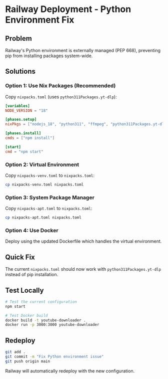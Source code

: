 # Railway Deployment - Python Environment Fix

## Problem
Railway's Python environment is externally managed (PEP 668), preventing pip from installing packages system-wide.

## Solutions

### Option 1: Use Nix Packages (Recommended)
Copy `nixpacks.toml` (uses `python311Packages.yt-dlp`):
```toml
[variables]
NODE_VERSION = "18"

[phases.setup]
nixPkgs = ["nodejs_18", "python311", "ffmpeg", "python311Packages.yt-dlp"]

[phases.install]
cmds = ["npm install"]

[start]
cmd = "npm start"
```

### Option 2: Virtual Environment
Copy `nixpacks-venv.toml` to `nixpacks.toml`:
```bash
cp nixpacks-venv.toml nixpacks.toml
```

### Option 3: System Package Manager
Copy `nixpacks-apt.toml` to `nixpacks.toml`:
```bash
cp nixpacks-apt.toml nixpacks.toml
```

### Option 4: Use Docker
Deploy using the updated Dockerfile which handles the virtual environment.

## Quick Fix
The current `nixpacks.toml` should now work with `python311Packages.yt-dlp` instead of pip installation.

## Test Locally
```bash
# Test the current configuration
npm start

# Test Docker build
docker build -t youtube-downloader .
docker run -p 3000:3000 youtube-downloader
```

## Redeploy
```bash
git add .
git commit -m "Fix Python environment issue"
git push origin main
```

Railway will automatically redeploy with the new configuration.
